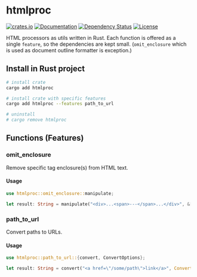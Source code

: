 # htmlproc

[![crates.io](https://img.shields.io/crates/v/htmlproc?label=latest)](https://crates.io/crates/htmlproc)
[![Documentation](https://docs.rs/htmlproc/badge.svg?version=latest)](https://docs.rs/htmlproc/latest)
[![Dependency Status](https://deps.rs/crate/htmlproc/latest/status.svg)](https://deps.rs/crate/htmlproc/latest)
[![License](https://img.shields.io/github/license/nabbisen/htmlproc-rs)](https://github.com/nabbisen/htmlproc-rs/blob/main/LICENSE)

HTML processors as utils written in Rust.
Each function is offered as a single `feature`, so the dependencies are kept small. (`omit_enclosure` which is used as document outline formatter is exception.)

## Install in Rust project

```sh
# install crate
cargo add htmlproc

# install crate with specific features
cargo add htmlproc --features path_to_url

# uninstall
# cargo remove htmlproc
```

## Functions (Features)

### omit_enclosure

Remove specific tag enclosure(s) from HTML text.

#### Usage

```rust
use htmlproc::omit_enclosure::manipulate;

let result: String = manipulate("<div>...<span>---</span>...</div>", &["span"]);
```

### path_to_url

Convert paths to URLs.

#### Usage

```rust
use htmlproc::path_to_url::{convert, ConvertOptions};

let result: String = convert("<a href=\"/some/path\">link</a>", ConvertOptions::new("target.domain"));
```
